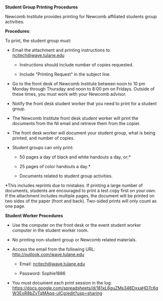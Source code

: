 **Student Group Printing Procedures**

Newcomb Institute provides printing for Newcomb affiliated students
group activities.

**Procedures**:

To print, the student group must:

-   Email the attachment and printing instructions to
    ncitech@wave.tulane.edu

    -   Instructions should include number of copies requested.

    -   Include "Printing Request" in the subject line.

-   Go to the front desk of Newcomb Institute between noon to 10 pm
    Monday through Thursday and noon to 8:00 pm on Fridays. Outside of
    these times, you must work with your Newcomb advisor.

-   Notify the front desk student worker that you need to print for a
    student group.

-   The Newcomb Institute front desk student worker will print the
    documents from the NI email and retrieve them from the copier.

-   The front desk worker will document your student group, what is
    being printed, and number of copies.

-   Student groups can only print:

    -   50 pages a day of black and white handouts a day, or;\*

    -   25 pages of color handouts a day.\*

    -   Documents related to student group activities.

\*This includes reprints due to mistakes. If printing a large number of
documents, students are encouraged to print a test copy first on your
own. If the attachment includes multiple pages, the document will be
printed on two sides of the paper (front and back). Two-sided prints
will only count as one page.

**Student Worker Procedures**

-   Use the computer on the front desk or the event student worker
    computer in the student worker room.

-   No printing non-student group or Newcomb related materials.

-   Access the email from the following URL:
    <http://outlook.com/wave.tulane.edu>

    -   Email: ncitech@wave.tulane.edu

    -   Password: Sophie1886

-   You must document each print session in the log:
    <https://docs.google.com/spreadsheets/d/181xL6guZMs348DxxaHD7c6qW3EoR8bZvTqMAqq-uICg/edit?usp=sharing>
